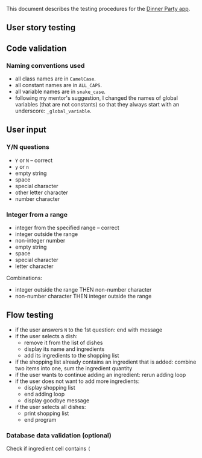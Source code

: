 This document describes the testing procedures for the [Dinner Party app](README.md).

## User story testing

## Code validation

### Naming conventions used

- all class names are in `CamelCase`.
- all constant names are in `ALL_CAPS`.
- all variable names are in `snake_case`.
- following my mentor's suggestion, I changed the names of global variables (that are not constants) so that they always start with an underscore: `_global_variable`.


## User input

### Y/N questions

- `Y` or `N` – correct
- `y` or `n`
- empty string
- space
- special character
- other letter character
- number character

### Integer from a range

- integer from the specified range – correct
- integer outside the range
- non-integer number
- empty string
- space
- special character
- letter character

Combinations:

- integer outside the range THEN non-number character
- non-number character THEN integer outside the range

## Flow testing

- if the user answers `N` to the 1st question: end with message
- if the user selects a dish:
	- remove it from the list of dishes
	- display its name and ingredients
	- add its ingredients to the shopping list
- if the shopping list already contains an ingredient that is added: combine two items into one, sum the ingredient quantity
- if the user wants to continue adding an ingredient: rerun adding loop
- if the user does not want to  add more ingredients: 
	- display shopping list
	- end adding loop
	- display goodbye message
- if the user selects all dishes: 
	- print shopping list 
	- end program

### Database data validation (optional)

Check if ingredient cell contains `(`